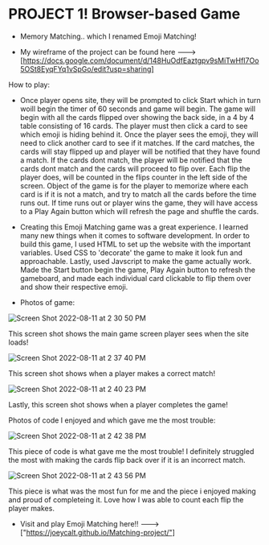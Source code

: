 # PROJECT 1! **Browser-based Game**



- Memory Matching.. which I renamed Emoji Matching!

- My wireframe of the project can be found here ---> [https://docs.google.com/document/d/148HuOdfEaztgpv9sMiTwHfI7Oo5OSt8EyqFYq1vSpGo/edit?usp=sharing]


How to play:

- Once player opens site, they will be prompted to click Start which in turn woill begin the timer of 60 seconds and game will begin. The game will begin with all the cards flipped over showing the back side, in a 4 by 4 table consisting of 16 cards. The player must then click a card to see which emoji is hiding behind it. Once the player sees the emoji, they will need to click another card to see if it matches. If the card matches, the cards will stay flipped up and player will be notified that they have found a match. If the cards dont match, the player will be notified that the cards dont match and the cards will proceed to flip over. Each flip the player does, will be counted in the flips counter in the left side of the screen. Object of the game is for the player to memorize where each card is if it is not a match, and try to match all the cards before the time runs out. If time runs out or player wins the game, they will have access to a Play Again button which will refresh the page and shuffle the cards. 

- Creating this Emoji Matching game was a great experience. I learned many new things when it comes to software development. In order to build this game, I used HTML to set up the website with the important variables. Used CSS to 'decorate' the game to make it look fun and approachable. Lastly, used Javscript to make the game actually work. Made the Start button begin the game, Play Again button to refresh the gameboard, and made each individual card clickable to flip them over and show their respective emoji.

- Photos of game:

![Screen Shot 2022-08-11 at 2 30 50 PM](https://user-images.githubusercontent.com/102116778/184214357-7875392a-5a75-4a84-8417-28564b0fd798.png)

This screen shot shows the main game screen player sees when the site loads!

![Screen Shot 2022-08-11 at 2 37 40 PM](https://user-images.githubusercontent.com/102116778/184214587-d9157088-1676-45bb-8bf4-3ff3bf35cfd3.png)

This screen shot shows when a player makes a correct match!

![Screen Shot 2022-08-11 at 2 40 23 PM](https://user-images.githubusercontent.com/102116778/184214976-609c852c-58c4-4f4f-9a6a-fc4a043e52f2.png)

Lastly, this screen shot shows when a player completes the game!



Photos of code I enjoyed and which gave me the most trouble:

![Screen Shot 2022-08-11 at 2 42 38 PM](https://user-images.githubusercontent.com/102116778/184215377-00070077-e206-4191-8ae0-e1c8854f92c3.png)

This piece of code is what gave me the most trouble! I definitely struggled the most with making the cards flip back over if it is an incorrect match.

![Screen Shot 2022-08-11 at 2 43 56 PM](https://user-images.githubusercontent.com/102116778/184215642-dd80a376-60a3-40f4-b8a6-f26c8a8825f2.png)

This piece is what was the most fun for me and the piece i enjoyed making and proud of completeing it. Love how I was able to count each flip the player makes.





- Visit and play Emoji Matching here!! ---> ["https://joeycalt.github.io/Matching-project/"]